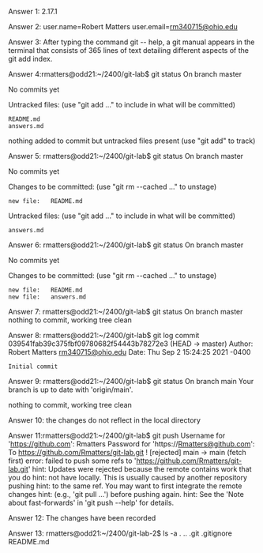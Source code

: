Answer 1: 2.17.1

Answer 2: user.name=Robert Matters
user.email=rm340715@ohio.edu

Answer 3: After typing the command git -- help, a git manual appears in the terminal that consists of 365 lines of text detailing different aspects of the git add index.

Answer 4:rmatters@odd21:~/2400/git-lab$ git status
On branch master

No commits yet

Untracked files:
  (use "git add <file>..." to include in what will be committed)

	README.md
	answers.md

nothing added to commit but untracked files present (use "git add" to track)

Answer 5: rmatters@odd21:~/2400/git-lab$ git status
On branch master

No commits yet

Changes to be committed:
  (use "git rm --cached <file>..." to unstage)

	new file:   README.md

Untracked files:
  (use "git add <file>..." to include in what will be committed)

	answers.md

Answer 6: rmatters@odd21:~/2400/git-lab$ git status
On branch master

No commits yet

Changes to be committed:
  (use "git rm --cached <file>..." to unstage)

	new file:   README.md
	new file:   answers.md

Answer 7: rmatters@odd21:~/2400/git-lab$ git status
On branch master
nothing to commit, working tree clean

Answer 8: rmatters@odd21:~/2400/git-lab$ git log
commit 039541fab39c375fbf09780682f54443b78272e3 (HEAD -> master)
Author: Robert Matters <rm340715@ohio.edu>
Date:   Thu Sep 2 15:24:25 2021 -0400

    Initial commit

Answer 9: rmatters@odd21:~/2400/git-lab$ git status
On branch main
Your branch is up to date with 'origin/main'.

nothing to commit, working tree clean

Answer 10: the changes do not reflect in the local directory 

Answer 11:rmatters@odd21:~/2400/git-lab$ git push
Username for 'https://github.com': Rmatters
Password for 'https://Rmatters@github.com': 
To https://github.com/Rmatters/git-lab.git
 ! [rejected]        main -> main (fetch first)
error: failed to push some refs to 'https://github.com/Rmatters/git-lab.git'
hint: Updates were rejected because the remote contains work that you do
hint: not have locally. This is usually caused by another repository pushing
hint: to the same ref. You may want to first integrate the remote changes
hint: (e.g., 'git pull ...') before pushing again.
hint: See the 'Note about fast-forwards' in 'git push --help' for details. 

Answer 12: The changes have been recorded 

Answer 13: rmatters@odd21:~/2400/git-lab-2$ ls -a
.  ..  .git  .gitignore  README.md
 







